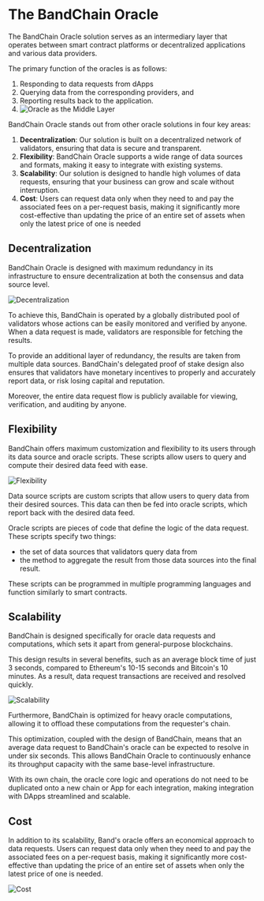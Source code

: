 # The BandChain Oracle

The BandChain Oracle solution serves as an intermediary layer that operates between smart contract platforms or decentralized applications and various data providers.

The primary function of the oracles is as follows:

1. Responding to data requests from dApps
2. Querying data from the corresponding providers, and
3. Reporting results back to the application.
4. ![Oracle as the Middle Layer](/img/The_BandChain_Oracle.png)

BandChain Oracle stands out from other oracle solutions in four key areas:

1. **Decentralization**: Our solution is built on a decentralized network of validators, ensuring that data is secure and transparent.
2. **Flexibility**: BandChain Oracle supports a wide range of data sources and formats, making it easy to integrate with existing systems.
3. **Scalability**: Our solution is designed to handle high volumes of data requests, ensuring that your business can grow and scale without interruption.
4. **Cost**: Users can request data only when they need to and pay the associated fees on a per-request basis, making it significantly more cost-effective than updating the price of an entire set of assets when only the latest price of one is needed

## Decentralization

BandChain Oracle is designed with maximum redundancy in its infrastructure to ensure decentralization at both the consensus and data source level.

![Decentralization](/img/Decentralization.png)

To achieve this, BandChain is operated by a globally distributed pool of validators whose actions can be easily monitored and verified by anyone. When a data request is made, validators are responsible for fetching the results.

To provide an additional layer of redundancy, the results are taken from multiple data sources. BandChain's delegated proof of stake design also ensures that validators have monetary incentives to properly and accurately report data, or risk losing capital and reputation.

Moreover, the entire data request flow is publicly available for viewing, verification, and auditing by anyone.

## Flexibility

BandChain offers maximum customization and flexibility to its users through its data source and oracle scripts. These scripts allow users to query and compute their desired data feed with ease.

![Flexibility](/img/Flexibility.png)

Data source scripts are custom scripts that allow users to query data from their desired sources. This data can then be fed into oracle scripts, which report back with the desired data feed.

Oracle scripts are pieces of code that define the logic of the data request. These scripts specify two things:

- the set of data sources that validators query data from
- the method to aggregate the result from those data sources into the final result.

These scripts can be programmed in multiple programming languages and function similarly to smart contracts.

## Scalability

BandChain is designed specifically for oracle data requests and computations, which sets it apart from general-purpose blockchains.

This design results in several benefits, such as an average block time of just 3 seconds, compared to Ethereum's 10-15 seconds and Bitcoin's 10 minutes. As a result, data request transactions are received and resolved quickly.

![Scalability](/img/Scalability.png)

Furthermore, BandChain is optimized for heavy oracle computations, allowing it to offload these computations from the requester's chain.

This optimization, coupled with the design of BandChain, means that an average data request to BandChain's oracle can be expected to resolve in under six seconds. This allows BandChain Oracle to continuously enhance its throughput capacity with the same base-level infrastructure.

With its own chain, the oracle core logic and operations do not need to be duplicated onto a new chain or App for each integration, making integration with DApps streamlined and scalable.

## Cost

In addition to its scalability, Band's oracle offers an economical approach to data requests. Users can request data only when they need to and pay the associated fees on a per-request basis, making it significantly more cost-effective than updating the price of an entire set of assets when only the latest price of one is needed.

![Cost](/img/Cost.png)
